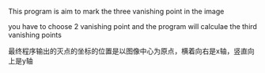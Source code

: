 This program is aim to mark the three vanishing point in the image

you have to choose 2 vanishing point and the program will calculae the third vanishing points

最终程序输出的灭点的坐标的位置是以图像中心为原点，横着向右是x轴，竖直向上是y轴